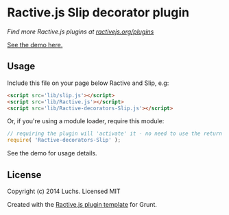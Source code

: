 Ractive.js Slip decorator plugin
================================

*Find more Ractive.js plugins at [ractivejs.org/plugins](http://ractivejs.org/plugins)*

[See the demo here.](http://lluchs.github.io/Ractive-decorators-Slip/)

Usage
-----

Include this file on your page below Ractive and Slip, e.g:

```html
<script src='lib/slip.js'></script>
<script src='lib/Ractive.js'></script>
<script src='lib/Ractive-decorators-Slip.js'></script>
```

Or, if you're using a module loader, require this module:

```js
// requiring the plugin will 'activate' it - no need to use the return value
require( 'Ractive-decorators-Slip' );
```

See the demo for usage details.

License
-------

Copyright (c) 2014 Luchs. Licensed MIT

Created with the [Ractive.js plugin template](https://github.com/RactiveJS/Plugin-template) for Grunt.
